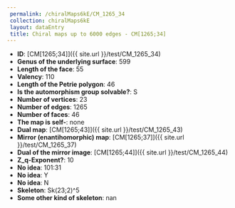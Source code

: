 ```yaml
--- 
 permalink: /chiralMaps6kE/CM_1265_34 
 collection: chiralMaps6kE
 layout: dataEntry
 title: Chiral maps up to 6000 edges - CM[1265;34]
---
```


- **ID**: [CM[1265;34]]({{ site.url }}/test/CM_1265_34)
- **Genus of the underlying surface**: 599
- **Length of the face**: 55
- **Valency**: 110
- **Length of the Petrie polygon**: 46
- **Is the automorphism group solvable?**: S
- **Number of vertices**: 23
- **Number of edges**: 1265
- **Number of faces**: 46
- **The map is self-**: none
- **Dual map**: [CM[1265;43]]({{ site.url }}/test/CM_1265_43)
- **Mirror (enantihomorphic) map**: [CM[1265;37]]({{ site.url }}/test/CM_1265_37)
- **Dual of the mirror image**: [CM[1265;44]]({{ site.url }}/test/CM_1265_44)
- **Z_q-Exponent?**: 10
- **No idea**:  101:31
- **No idea**: Y
- **No idea**: N
- **Skeleton**: Sk(23;2)^5
- **Some other kind of skeleton**: nan
